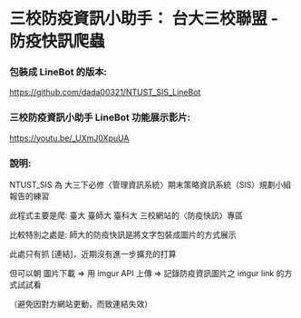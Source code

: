 # 三校防疫資訊小助手： 台大三校聯盟 - 防疫快訊爬蟲

### 包裝成 LineBot 的版本: 
https://github.com/dada00321/NTUST_SIS_LineBot

### 三校防疫資訊小助手 LineBot 功能展示影片:
https://youtu.be/_UXmJ0XpuUA

### 說明:
NTUST_SIS 為 大三下必修〈管理資訊系統〉期末策略資訊系統（SIS）規劃小組報告的練習

此程式主要是爬: 臺大 臺師大 臺科大 三校網站的〈防疫快訊〉專區

比較特別之處是: 師大的防疫快訊是將文字包裝成圖片的方式展示

此處只有抓 [連結]，近期沒有進一步擴充的打算

但可以朝 圖片下載 => 用 imgur API 上傳 => 記錄防疫資訊圖片之 imgur link 的方式試試看

（避免因對方網站更動，而致連結失效）
